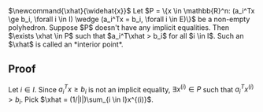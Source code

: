 <span class="invisible">
$\newcommand{\xhat}{\widehat{x}}$
</span>
Let $P = \{x \in \mathbb{R}^n: (a_i^Tx \ge b_i, \forall i \in I) \wedge (a_i^Tx = b_i, \forall i \in E)\}$
be a non-empty polyhedron. Suppose $P$ doesn't have any implicit equalities.
Then $\exists \xhat \in P$ such that $a_i^T\xhat > b_i$ for all $i \in I$.
Such an $\xhat$ is called an *interior point*.

## Proof

Let $i \in I$. Since $a_i^Tx \ge b_i$ is not an implicit equality,
$\exists x^{(i)} \in P$ such that $a_i^Tx^{(i)} > b_i$.
Pick $\xhat = (1/|I|)\sum_{i \in I}x^{(i)}$.
